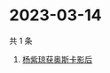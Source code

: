 # 2023-03-14

共 1 条

<!-- BEGIN -->
<!-- 最后更新时间 Tue Mar 14 2023 07:07:48 GMT+0800 (China Standard Time) -->

1. [杨紫琼获奥斯卡影后](https://www.zhihu.com/search?q=%E6%9D%A8%E7%B4%AB%E7%90%BC%E8%8E%B7%E5%A5%A5%E6%96%AF%E5%8D%A1%E5%BD%B1%E5%90%8E)

<!-- END -->
